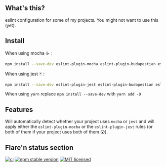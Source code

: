 ## What's this?

eslint configuration for some of my projects. You might not want to use this
(yet).

## Install

When using mocha :coffee: :

```sh
npm install --save-dev eslint-plugin-mocha eslint-plugin-budapestian eslint-plugin-import eslint-plugin-n eslint-plugin-security eslint-plugin-unicorn eslint-config-prettier eslint-plugin-eslint-comments eslint-config-moving-meadow
```

When using jest :black_joker: :

```sh
npm install --save-dev eslint-plugin-jest eslint-plugin-budapestian eslint-plugin-import eslint-plugin-n eslint-plugin-security eslint-plugin-unicorn eslint-config-prettier eslint-plugin-eslint-comments eslint-config-moving-meadow
```

When using `yarn` replace `npm install --save-dev` with `yarn add -D`

## Features

Will automatically detect whether your project uses `mocha` or `jest` and will
apply either the `eslint-plugin-mocha` or the `eslint-plugin-jest` rules (or both
of them if your project uses both of them :open_mouth:).

## Flare'n status section

[![ci](https://github.com/sverweij/eslint-config-moving-meadow/workflows/ci/badge.svg)](https://github.com/sverweij/eslint-config-moving-meadow/actions?query=workflow%3A%22ci%22)
[![npm stable version](https://img.shields.io/npm/v/eslint-config-moving-meadow.svg?logo=npm)](https://npmjs.com/package/eslint-config-moving-meadow)
[![MIT licensed](https://img.shields.io/badge/license-MIT-blue.svg)](LICENSE)
